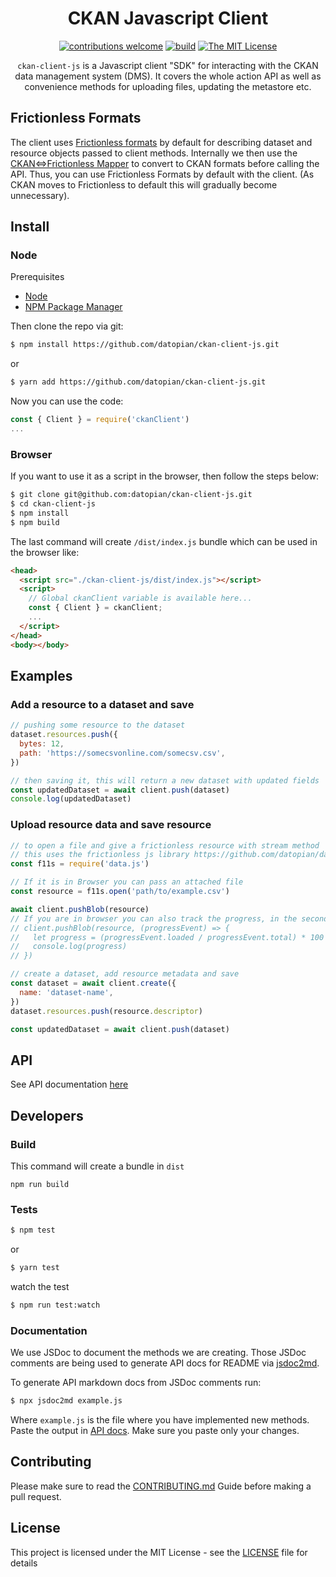 <div align="center">

# CKAN Javascript Client

[![contributions welcome](https://img.shields.io/badge/contributions-welcome-brightgreen.svg?style=flat)](https://github.com/datopian/ckan-client-js/issues)
[![build](https://github.com/datopian/ckan-client-js/workflows/ckan-client-js%20actions/badge.svg)](https://github.com/datopian/ckan-client-js/actions)
[![The MIT License](https://img.shields.io/badge/license-MIT-blue.svg?style=flat-square)](http://opensource.org/licenses/MIT)

`ckan-client-js` is a Javascript client "SDK" for interacting with the CKAN data management system (DMS). It covers the whole action API as well as convenience methods for uploading files, updating the metastore etc.

</div>

## Frictionless Formats

The client uses [Frictionless formats][f11s] by default for describing dataset and resource objects passed to client methods. Internally we then use the [CKAN<=>Frictionless Mapper][c2f] to convert to CKAN formats before calling the API. Thus, you can use Frictionless Formats by default with the client. (As CKAN moves to Frictionless to default this will gradually become unnecessary).

[f11s]: https://specs.frictionlessdata.io/
[c2f]: https://github.com/datopian/frictionless-ckan-mapper-js

## Install

### Node

Prerequisites

- [Node](https://nodejs.org/en/)
- [NPM Package Manager](https://www.npmjs.com/)

Then clone the repo via git:

```bash
$ npm install https://github.com/datopian/ckan-client-js.git
```

or

```bash
$ yarn add https://github.com/datopian/ckan-client-js.git
```

Now you can use the code:

```js
const { Client } = require('ckanClient')
...
```

### Browser

If you want to use it as a script in the browser, then follow the steps below:

```bash
$ git clone git@github.com:datopian/ckan-client-js.git
$ cd ckan-client-js
$ npm install
$ npm build
```

The last command will create `/dist/index.js` bundle which can be used in the browser like:

```html
<head>
  <script src="./ckan-client-js/dist/index.js"></script>
  <script>
    // Global ckanClient variable is available here...
    const { Client } = ckanClient;
    ...
  </script>
</head>
<body></body>
```

## Examples

### Add a resource to a dataset and save

```js
// pushing some resource to the dataset
dataset.resources.push({
  bytes: 12,
  path: 'https://somecsvonline.com/somecsv.csv',
})

// then saving it, this will return a new dataset with updated fields
const updatedDataset = await client.push(dataset)
console.log(updatedDataset)
```

### Upload resource data and save resource

```js
// to open a file and give a frictionless resource with stream method
// this uses the frictionless js library https://github.com/datopian/data.js
const f11s = require('data.js')

// If it is in Browser you can pass an attached file
const resource = f11s.open('path/to/example.csv')

await client.pushBlob(resource)
// If you are in browser you can also track the progress, in the second argument
// client.pushBlob(resource, (progressEvent) => {
//   let progress = (progressEvent.loaded / progressEvent.total) * 100
//   console.log(progress)
// })

// create a dataset, add resource metadata and save
const dataset = await client.create({
  name: 'dataset-name',
})
dataset.resources.push(resource.descriptor)

const updatedDataset = await client.push(dataset)
```

## API

See API documentation [here](./docs/API.md)

## Developers

### Build

This command will create a bundle in `dist`

```
npm run build
```

### Tests

```bash
$ npm test
```

or

```bash
$ yarn test
```

watch the test

```bash
$ npm run test:watch
```

### Documentation

We use JSDoc to document the methods we are creating. Those JSDoc comments are being used to generate API docs for README via [jsdoc2md](https://github.com/jsdoc2md/jsdoc-to-markdown).

To generate API markdown docs from JSDoc comments run:

```bash
$ npx jsdoc2md example.js
```

Where `example.js` is the file where you have implemented new methods. Paste the output in [API docs](./docs/API.md). Make sure you paste only your changes.

## Contributing

Please make sure to read the [CONTRIBUTING.md](CONTRIBUTING.md) Guide before making a pull request.

## License

This project is licensed under the MIT License - see the [LICENSE](License) file for details
